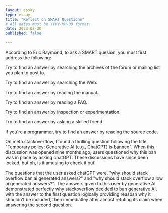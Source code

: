 ```yaml
---
layout: essay
type: essay
title: "Reflect on SMART Questions"
# All dates must be YYYY-MM-DD format!
date: 2023-08-30
published: false

---
```

According to Eric Raymond, to ask a SMART quesion, you must first address the following: 

Try to find an answer by searching the archives of the forum or mailing list you plan to post to.

Try to find an answer by searching the Web.

Try to find an answer by reading the manual.

Try to find an answer by reading a FAQ.

Try to find an answer by inspection or experimentation.

Try to find an answer by asking a skilled friend.

If you're a programmer, try to find an answer by reading the source code.

On meta.stackoverflow, I found a thrilling question following the title, "Temporary policy: Generative AI (e.g., ChatGPT) is banned". When this discussion was opened nine months ago, users questioned why this ban was in place by asking chatGPT. These discussions have since been locked, but oh, is it amusing to check it out! 

The questions that the user asked chatGPT were, "why should stack overflow ban ai generated answers?" and "why should stack overflow allow ai generated answers?". The answers given to this user by generative AI demonstrated perfectly why stackoverflow decided to ban generative AI, with the answer to the first question logically providing reasosn why it shouldnʻt be included, then immediatley after almost refuting its claim when answering the second question. 
